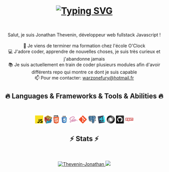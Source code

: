 <h1 align="center">
  <a href="https://git.io/typing-svg">
    <img align=center src="https://readme-typing-svg.herokuapp.com?font=jet+brain+mono&size=30&duration=3000&pause=2000&center=true&vCenter=true&width=435&height=40&lines=Hello+world+!" alt="Typing SVG">
  </a>
</h1>
<br>

<p align="center">
  Salut, je suis Jonathan Thevenin, développeur web fullstack Javascript !
  <br>
  <br>
  🔬 Je viens de terminer ma formation chez l'école O'Clock
  <br>
  💻 J'adore coder, apprendre de nouvelles choses, je suis très curieux et j'abandonne jamais
  <br>
  📚 Je suis actuellement en train de coder plusieurs modules afin d'avoir différents repo qui montre ce dont je suis capable
  <br>
  📫 Pour me contacter: <a href="mailto: warzonefury@hotmail.fr">warzonefury@hotmail.fr</a>
</p>

<h2 align="center">🔥 Languages & Frameworks & Tools & Abilities 🔥</h2>
<br>
<p align="center">
  <code><img title="Javascript" height="25" src="images/javascript.svg"></code>
  <code><img title="Problem Solving" height="25" src="images/problemSolving.png"></code>
  <code><img title="HTML5" height="25" src="images/html5.svg"></code>
  <code><img title="CSS" height="25" src="images/css.svg"></code>
  <code><img title="SASS" height="25" src="images/sass.svg"></code>
  <code><img title="Git" height="25" src="images/git-original.svg"></code>
  <code><img title="PostgreSQL" height="25" src="images/postgresql.svg"></code>
  <code><img title="Visual Studio Code" height="25" src="images/vscode.png"></code>
  <code><img title="JSON" height="25" src="images/json.svg"></code>
  <code><img title="GitHub" height="25" src="images/github.svg"></code>
  <code><img title="npm" height="25" src="images/npm.svg"></code>
</p>

<h2 align="center">⚡ Stats ⚡</h2>
<br>
<p align=center>
  <div align=center>
    <a href="https://github.com/denvercoder1/github-readme-streak-stats" title="Go to Source">
      <img width=390 src="https://github-readme-streak-stats.herokuapp.com?user=Thevenin-Jonathan&theme=dark&hide_border=true&date_format=j%20M%5B%20Y%5D)" alt="Thevenin-Jonathan" />
    </a>
    <a href="https://github.com/anuraghazra/github-readme-stats" title="Go to Source">
      <img width=390 src="https://github-readme-stats.vercel.app/api/top-langs/?username=Thevenin-Jonathan&theme=dark&hide_border=true&layout=compact" />
    </a>
  </div>
</p>
